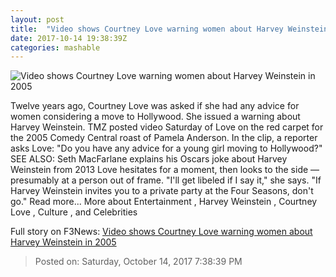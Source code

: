 ```yaml
---
layout: post
title:  "Video shows Courtney Love warning women about Harvey Weinstein in 2005"
date: 2017-10-14 19:38:39Z
categories: mashable
---
```


![Video shows Courtney Love warning women about Harvey Weinstein in 2005](https://i.amz.mshcdn.com/TdAog5GceXQc7jsxET_r9c92mpQ=/1200x630/2017%2F10%2F14%2Fba%2F930a0b86d0fd40349129513ccd057601.8c547.jpg)

Twelve years ago, Courtney Love was asked if she had any advice for women considering a move to Hollywood. She issued a warning about Harvey Weinstein. TMZ posted video Saturday of Love on the red carpet for the 2005 Comedy Central roast of Pamela Anderson. In the clip, a reporter asks Love: "Do you have any advice for a young girl moving to Hollywood?" SEE ALSO: Seth MacFarlane explains his Oscars joke about Harvey Weinstein from 2013 Love hesitates for a moment, then looks to the side — presumably at a person out of frame. "I'll get libeled if I say it," she says. "If Harvey Weinstein invites you to a private party at the Four Seasons, don't go." Read more... More about Entertainment , Harvey Weinstein , Courtney Love , Culture , and Celebrities


Full story on F3News: [Video shows Courtney Love warning women about Harvey Weinstein in 2005](http://www.f3nws.com/n/TdFQuH)

> Posted on: Saturday, October 14, 2017 7:38:39 PM
